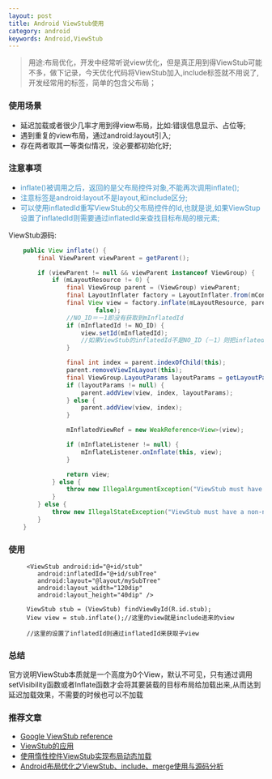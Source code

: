 ```yaml
---
layout: post
title: Android ViewStub使用
category: android
keywords: Android,ViewStub
---
```


> 用途:布局优化，开发中经常听说view优化，但是真正用到得ViewStub可能不多，做下记录，今天优化代码将ViewStub加入,include标签就不用说了,开发经常用的标签，简单的包含父布局； 

### 使用场景

* 延迟加载或者很少几率才用到得view布局，比如:错误信息显示、占位等;
* 遇到重复的view布局，通过android:layout引入;
* 存在两者取其一等类似情况，没必要都初始化好;

### 注意事项

* <font color=#4094c7>inflate()被调用之后，返回的是父布局控件对象,不能再次调用inflate();</font>
* <font color=#4094c7>注意标签是android:layout不是layout,和include区分;</font>
* <font color=#4094c7>可以使用inflatedId重写ViewStub的父布局控件的Id,也就是说,如果ViewStup设置了inflatedId则需要通过inflatedId来查找目标布局的根元素;</font>

ViewStub源码:
```java
    public View inflate() {
        final ViewParent viewParent = getParent();

        if (viewParent != null && viewParent instanceof ViewGroup) {
            if (mLayoutResource != 0) {
                final ViewGroup parent = (ViewGroup) viewParent;
                final LayoutInflater factory = LayoutInflater.from(mContext);
                final View view = factory.inflate(mLayoutResource, parent,
                        false);
                //NO_ID＝－1即没有获取到mInflatedId
                if (mInflatedId != NO_ID) {
                    view.setId(mInflatedId);
                    //如果ViewStub的inflatedId不是NO_ID（－1）则把inflatedId设置为目标布局根元素的id,也就是layout根布局的id
                }

                final int index = parent.indexOfChild(this);
                parent.removeViewInLayout(this);
                final ViewGroup.LayoutParams layoutParams = getLayoutParams();
                if (layoutParams != null) {
                    parent.addView(view, index, layoutParams);
                } else {
                    parent.addView(view, index);
                }

                mInflatedViewRef = new WeakReference<View>(view);

                if (mInflateListener != null) {
                    mInflateListener.onInflate(this, view);
                }

                return view;
            } else {
                throw new IllegalArgumentException("ViewStub must have a valid layoutResource");
            }
        } else {
            throw new IllegalStateException("ViewStub must have a non-null ViewGroup viewParent");
        }
    }

```

### 使用

```
     <ViewStub android:id="@+id/stub"
        android:inflatedId="@+id/subTree"
        android:layout="@layout/mySubTree"
        android:layout_width="120dip"
        android:layout_height="40dip" />

     ViewStub stub = (ViewStub) findViewById(R.id.stub);
     View view = stub.inflate();//这里的view就是include进来的view

     //这里的设置了inflatedId则通过inflatedId来获取子view

```

### 总结

官方说明ViewStub本质就是一个高度为0个View，默认不可见，只有通过调用setVisibility函数或者Inflate函数才会将其要装载的目标布局给加载出来,从而达到延迟加载效果，不需要的时候也可以不加载

### 推荐文章

* [Google ViewStub reference](http://developer.android.com/intl/zh-cn/reference/android/view/ViewStub.html)
* [ViewStub的应用](http://blog.csdn.net/hitlion2008/article/details/6737537)
* [使用惰性控件ViewStub实现布局动态加载](http://www.cnblogs.com/menlsh/archive/2013/03/17/2965217.html)
* [Android布局优化之ViewStub、include、merge使用与源码分析](http://blog.csdn.net/bboyfeiyu/article/details/45869393#t2)

